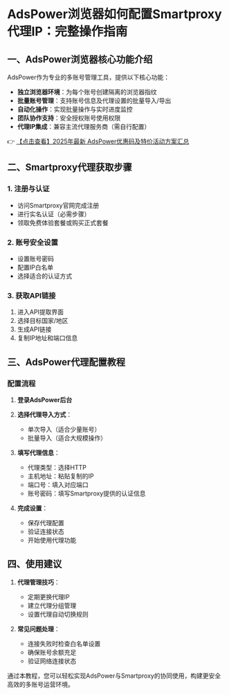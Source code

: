 # AdsPower浏览器如何配置Smartproxy代理IP：完整操作指南

## 一、AdsPower浏览器核心功能介绍

AdsPower作为专业的多账号管理工具，提供以下核心功能：

- **独立浏览器环境**：为每个账号创建隔离的浏览器指纹
- **批量账号管理**：支持账号信息及代理设置的批量导入/导出
- **自动化操作**：实现批量操作与实时进度监控
- **团队协作支持**：安全授权账号使用权限
- **代理IP集成**：兼容主流代理服务商（需自行配置）

👉 [【点击查看】2025年最新 AdsPower优惠码及特价活动方案汇总](https://bit.ly/adspower_free)

## 二、Smartproxy代理获取步骤

### 1. 注册与认证
- 访问Smartproxy官网完成注册
- 进行实名认证（必需步骤）
- 领取免费体验套餐或购买正式套餐

### 2. 账号安全设置
- 设置账号密码
- 配置IP白名单
- 选择适合的认证方式

### 3. 获取API链接
1. 进入API提取界面
2. 选择目标国家/地区
3. 生成API链接
4. 复制IP地址和端口信息

## 三、AdsPower代理配置教程

### 配置流程
1. **登录AdsPower后台**
2. **选择代理导入方式**：
   - 单次导入（适合少量账号）
   - 批量导入（适合大规模操作）

3. **填写代理信息**：
   - 代理类型：选择HTTP
   - 主机地址：粘贴复制的IP
   - 端口号：填入对应端口
   - 账号密码：填写Smartproxy提供的认证信息

4. **完成设置**：
   - 保存代理配置
   - 验证连接状态
   - 开始使用代理功能

## 四、使用建议

1. **代理管理技巧**：
   - 定期更换代理IP
   - 建立代理分组管理
   - 设置代理自动切换规则

2. **常见问题处理**：
   - 连接失败时检查白名单设置
   - 确保账号余额充足
   - 验证网络连接状态

通过本教程，您可以轻松实现AdsPower与Smartproxy的协同使用，构建更安全高效的多账号运营环境。
